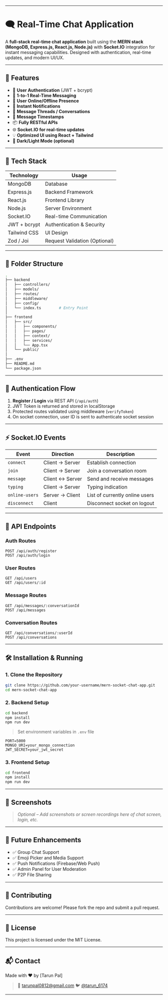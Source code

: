 

---

# 🗨️ Real-Time Chat Application

A **full-stack real-time chat application** built using the **MERN stack (MongoDB, Express.js, React.js, Node.js)** with **Socket.IO** integration for instant messaging capabilities. Designed with authentication, real-time updates, and modern UI/UX.

---

## 🚀 Features

* 🔐 **User Authentication** (JWT + bcrypt)
* 💬 **1-to-1 Real-Time Messaging**
* 👥 **User Online/Offline Presence**
* 🔔 **Instant Notifications**
* 🧵 **Message Threads / Conversations**
* 📅 **Message Timestamps**
* 📦 **Fully RESTful APIs**
* 🌐 **Socket.IO for real-time updates**
* 💡 **Optimized UI using React + Tailwind**
* 🌈 **Dark/Light Mode (optional)**

---

## 🧰 Tech Stack

| Technology   | Usage                         |
| ------------ | ----------------------------- |
| MongoDB      | Database                      |
| Express.js   | Backend Framework             |
| React.js     | Frontend Library              |
| Node.js      | Server Environment            |
| Socket.IO    | Real-time Communication       |
| JWT + bcrypt | Authentication & Security     |
| Tailwind CSS | UI Design                     |
| Zod / Joi    | Request Validation (Optional) |

---

## 📁 Folder Structure

```bash
.
├── backend
│   ├── controllers/
│   ├── models/
│   ├── routes/
│   ├── middleware/
│   ├── config/
│   └── index.ts        # Entry Point
│
├── frontend
│   ├── src/
│   │   ├── components/
│   │   ├── pages/
│   │   ├── context/
│   │   ├── services/
│   │   └── App.tsx
│   └── public/
│
├── .env
├── README.md
└── package.json
```

---

## 🔐 Authentication Flow

1. **Register / Login** via REST API (`/api/auth`)
2. JWT Token is returned and stored in localStorage
3. Protected routes validated using middleware (`verifyToken`)
4. On socket connection, user ID is sent to authenticate socket session

---

## ⚡ Socket.IO Events

| Event          | Direction       | Description                    |
| -------------- | --------------- | ------------------------------ |
| `connect`      | Client → Server | Establish connection           |
| `join`         | Client → Server | Join a conversation room       |
| `message`      | Client ↔ Server | Send and receive messages      |
| `typing`       | Client → Server | Typing indication              |
| `online-users` | Server → Client | List of currently online users |
| `disconnect`   | Client          | Disconnect socket on logout    |

---

## 🧪 API Endpoints

### Auth Routes

```http
POST /api/auth/register
POST /api/auth/login
```

### User Routes

```http
GET /api/users
GET /api/users/:id
```

### Message Routes

```http
GET /api/messages/:conversationId
POST /api/messages
```

### Conversation Routes

```http
GET /api/conversations/:userId
POST /api/conversations
```

---

## 🛠️ Installation & Running

### 1. Clone the Repository

```bash
git clone https://github.com/your-username/mern-socket-chat-app.git
cd mern-socket-chat-app
```

### 2. Backend Setup

```bash
cd backend
npm install
npm run dev
```

> Set environment variables in `.env` file

```env
PORT=5000
MONGO_URI=your_mongo_connection
JWT_SECRET=your_jwt_secret
```

### 3. Frontend Setup

```bash
cd frontend
npm install
npm run dev
```

---

## 📸 Screenshots

> *Optional – Add screenshots or screen recordings here of chat screen, login, etc.*

---

## 🧠 Future Enhancements

* ✅ Group Chat Support
* ✅ Emoji Picker and Media Support
* ✅ Push Notifications (Firebase/Web Push)
* ✅ Admin Panel for User Moderation
* ✅ P2P File Sharing

---

## 🙌 Contributing

Contributions are welcome! Please fork the repo and submit a pull request.

---

## 📝 License

This project is licensed under the MIT License.

---

## 📬 Contact

Made with ❤️ by \[Tarun Pal]

> 📧 [tarunpal0812@gmail.com](mailto:tarunpal0812@gmail.com)
> 🐦 [@tarun_6174](https://twitter.com/@tarun_6174)

---


